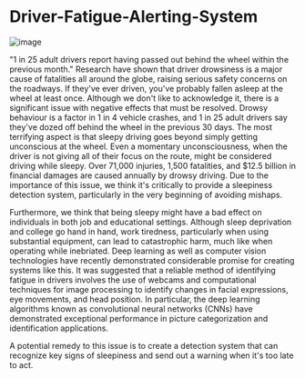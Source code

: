 # Driver-Fatigue-Alerting-System

![image](https://user-images.githubusercontent.com/47450171/233966485-3598a280-882a-43af-8bec-13a9117df58f.png)

"1 in 25 adult drivers report having passed out behind the wheel within the previous month."
Research have shown that driver drowsiness is a major cause of fatalities all around the globe, raising serious safety concerns on the roadways. If they've ever driven, you've probably fallen asleep at the wheel at least once. Although we don't like to acknowledge it, there is a significant issue with negative effects that must be resolved. Drowsy behaviour is a factor in 1 in 4 vehicle crashes, and 1 in 25 adult drivers say they've dozed off behind the wheel in the previous 30 days. The most terrifying aspect is that sleepy driving goes beyond simply getting unconscious at the wheel. Even a momentary unconsciousness, when the driver is not giving all of their focus on the route, might be considered driving while sleepy. Over 71,000 injuries, 1,500 fatalities, and $12.5 billion in financial damages are caused annually by drowsy driving. Due to the importance of this issue, we think it's critically to provide a sleepiness detection system, particularly in the very beginning of avoiding mishaps. 

Furthermore, we think that being sleepy might have a bad effect on individuals in both job and educational settings. Although sleep deprivation and college go hand in hand, work tiredness, particularly when using substantial equipment, can lead to catastrophic harm, much like when operating while inebriated. Deep learning as well as computer vision technologies have recently demonstrated considerable promise for creating systems like this. It was suggested that a reliable method of identifying fatigue in drivers involves the use of webcams and computational techniques for image processing to identify changes in facial expressions, eye movements, and head position. In particular, the deep learning algorithms known as convolutional neural networks (CNNs) have demonstrated exceptional performance in picture categorization and identification applications.

A potential remedy to this issue is to create a detection system that can recognize key signs of sleepiness and send out a warning when it's too late to act.

